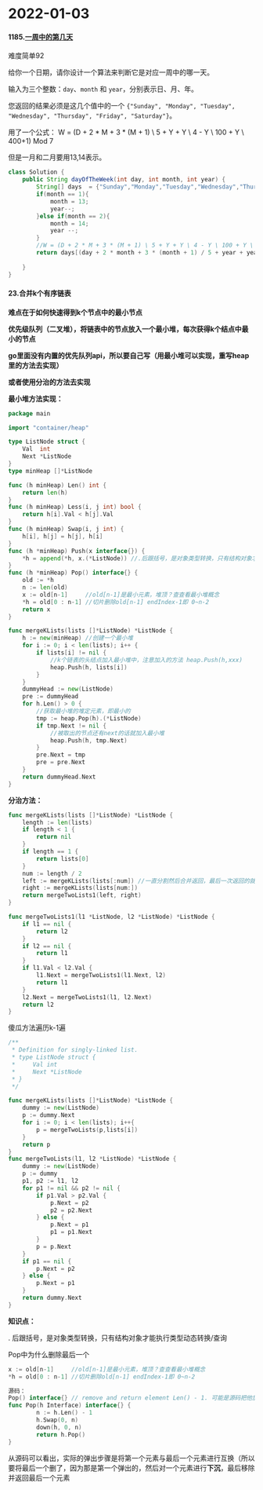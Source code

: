# 2022-01-03


#### 1185.[一周中的第几天](https://leetcode-cn.com/problems/day-of-the-week/)

难度简单92

给你一个日期，请你设计一个算法来判断它是对应一周中的哪一天。

输入为三个整数：`day`、`month` 和 `year`，分别表示日、月、年。

您返回的结果必须是这几个值中的一个 `{"Sunday", "Monday", "Tuesday", "Wednesday", "Thursday", "Friday", "Saturday"}`。

用了一个公式： W = (D + 2 * M + 3 * (M + 1) \ 5 + Y + Y \ 4 - Y \ 100 + Y \ 400+1) Mod 7 

但是一月和二月要用13,14表示。

```java
class Solution {
    public String dayOfTheWeek(int day, int month, int year) {
        String[] days  = {"Sunday","Monday","Tuesday","Wednesday","Thursday","Friday","Saturday"};
        if(month == 1){
            month = 13;
            year--;
        }else if(month == 2){
            month = 14;
            year --;
        }
        //W = (D + 2 * M + 3 * (M + 1) \ 5 + Y + Y \ 4 - Y \ 100 + Y \ 400+1) Mod 7 
        return days[(day + 2 * month + 3 * (month + 1) / 5 + year + year / 4 - year / 100 + year / 400 + 1) % 7]; 
        
    }
}
```

#### 23.合并k个有序链表



**难点在于如何快速得到k个节点中的最小节点**

**优先级队列（二叉堆），将链表中的节点放入一个最小堆，每次获得k个结点中最小的节点**

**go里面没有内置的优先队列api，所以要自己写（用最小堆可以实现，重写heap里的方法去实现）**

**或者使用分治的方法去实现**



**最小堆方法实现：**

```go
package main

import "container/heap"

type ListNode struct {
	Val  int
	Next *ListNode
}
type minHeap []*ListNode

func (h minHeap) Len() int {
	return len(h)
}
func (h minHeap) Less(i, j int) bool {
	return h[i].Val < h[j].Val
}
func (h minHeap) Swap(i, j int) {
	h[i], h[j] = h[j], h[i]
}
func (h *minHeap) Push(x interface{}) {
	*h = append(*h, x.(*ListNode)) //.后跟括号，是对象类型转换，只有结构对象才能执行类型动态转换/查询
}
func (h *minHeap) Pop() interface{} {
	old := *h
	n := len(old)
	x := old[n-1]     //old[n-1]是最小元素，堆顶？查查看最小堆概念
	*h = old[0 : n-1] //切片删除old[n-1] endIndex-1即 0~n-2
	return x
}

func mergeKLists(lists []*ListNode) *ListNode {
	h := new(minHeap) //创建一个最小堆
	for i := 0; i < len(lists); i++ {
		if lists[i] != nil {
			//k个链表的头结点加入最小堆中，注意加入的方法 heap.Push(h,xxx)
			heap.Push(h, lists[i])
		}
	}
	dummyHead := new(ListNode)
	pre := dummyHead
	for h.Len() > 0 {
		//获取最小堆的堆定元素，即最小的
		tmp := heap.Pop(h).(*ListNode)
		if tmp.Next != nil {
			//被取出的节点还有next的话就加入最小堆
			heap.Push(h, tmp.Next)
		}
		pre.Next = tmp
		pre = pre.Next
	}
	return dummyHead.Next
}
```



**分治方法：**

```go
func mergeKLists(lists []*ListNode) *ListNode {
	length := len(lists)
	if length < 1 {
		return nil
	}
	if length == 1 {
		return lists[0]
	}
	num := length / 2
	left := mergeKLists(lists[:num]) //一直分割然后合并返回，最后一次返回的就是完整的链表
	right := mergeKLists(lists[num:])
	return mergeTwoLists1(left, right)
}

func mergeTwoLists1(l1 *ListNode, l2 *ListNode) *ListNode {
	if l1 == nil {
		return l2
	}
	if l2 == nil {
		return l1
	}
	if l1.Val < l2.Val {
		l1.Next = mergeTwoLists1(l1.Next, l2)
		return l1
	}
	l2.Next = mergeTwoLists1(l1, l2.Next)
	return l2
}
```

傻瓜方法遍历k-1遍

```go
/**
 * Definition for singly-linked list.
 * type ListNode struct {
 *     Val int
 *     Next *ListNode
 * }
 */

func mergeKLists(lists []*ListNode) *ListNode {
    dummy := new(ListNode)
	p := dummy.Next
	for i := 0; i < len(lists); i++{
        p = mergeTwoLists(p,lists[i])
    }
    return p
}
func mergeTwoLists(l1, l2 *ListNode) *ListNode {
	dummy := new(ListNode)
	p := dummy
	p1, p2 := l1, l2
	for p1 != nil && p2 != nil {
		if p1.Val > p2.Val {
			p.Next = p2
			p2 = p2.Next
		} else {
			p.Next = p1
			p1 = p1.Next
		}
		p = p.Next
	}
	if p1 == nil {
		p.Next = p2
	} else {
		p.Next = p1
	}
	return dummy.Next
}
```

**知识点：**

. 后跟括号，是对象类型转换，只有结构对象才能执行类型动态转换/查询

Pop中为什么删除最后一个	

```go
x := old[n-1]     //old[n-1]是最小元素，堆顶？查查看最小堆概念
*h = old[0 : n-1] //切片删除old[n-1] endIndex-1即 0~n-2

源码：
Pop() interface{} // remove and return element Len() - 1. 可能是源码把他放到了最后
func Pop(h Interface) interface{} {
        n := h.Len() - 1
        h.Swap(0, n)
        down(h, 0, n)
        return h.Pop()
}
```

从源码可以看出，实际的弹出步骤是将第一个元素与最后一个元素进行互换（所以要将最后一个删了，因为那是第一个弹出的，然后对一个元素进行**下沉**，最后移除并返回最后一个元素

